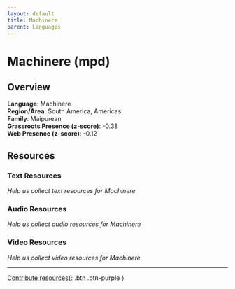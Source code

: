 ```yaml
---
layout: default
title: Machinere
parent: Languages
---
```


# Machinere (mpd)

## Overview

**Language**: Machinere  
**Region/Area**: South America, Americas  
**Family**: Maipurean  
**Grassroots Presence (z-score)**: -0.38  
**Web Presence (z-score)**: -0.12  

## Resources

### Text Resources
*Help us collect text resources for Machinere*

### Audio Resources
*Help us collect audio resources for Machinere*

### Video Resources
*Help us collect video resources for Machinere*

---

[Contribute resources](https://forms.office.com/e/1SfLJx3u1r){: .btn .btn-purple }
